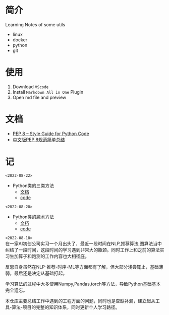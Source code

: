 # 简介
Learning Notes of some utils
- linux
- docker
- python
- git

# 使用
1. Download `VScode`
2. Install `Markdown All in One` Plugin  
3. Open md file and preview

# 文档 

- [PEP 8 – Style Guide for Python Code](https://peps.python.org/pep-0008/)
- [中文版PEP 8规范简单总结](https://zhuanlan.zhihu.com/p/110405756)

# 记
`<2022-08-22>`

- Python类的三类方法
  - [文档]()
  - [code]()

`<2022-08-20>`      
- Python类的魔术方法
  - [文档](https://github.com/Ouroboros-csl/Notes/blob/master/python/1.2.python%E9%AD%94%E6%9C%AF%E6%96%B9%E6%B3%95.md)
  - [code](https://github.com/Ouroboros-csl/Notes/blob/master/python/test_pycls_func.ipynb) 

`<2022-08-18>`     
在一家AI初创公司实习一个月出头了，最近一段时间在NLP,推荐算法,图算法当中纠结了一段时间，这段时间的学习遇到非常大的瓶颈。同时工作上和之前的算法实习生加算子和跑测的工作内容也大相径庭。

反思自身虽然在NLP-推荐-时序-ML等方面都有了解，但大部分浅尝辄止，基础薄弱，最后还是决定从基础打起。

学习算法的过程中大多使用Numpy,Pandas,torch等方法，导致Python基础基本完全遗忘。    

本仓库主要总结工作中遇到的工程方面的问题，同时也是查缺补漏，建立起从工具-算法-项目的完整的知识体系，同时更新个人学习路径。


  




